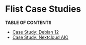<h1> Flist Case Studies </h1>

**TABLE OF CONTENTS**

- [Case Study: Debian 12](./flist_debian_case_study.md)
- [Case Study: Nextcloud AIO](./flist_nextcloud_case_study.md)